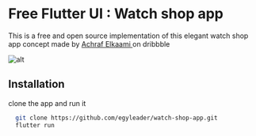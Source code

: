 # Free Flutter UI : Watch shop app

This is a free and open source implementation of this elegant watch shop app concept made by [Achraf Elkaami
](https://dribbble.com/shots/7114515-Watch-shop-app) on dribbble 

![alt](https://cdn.dribbble.com/users/211151/screenshots/7114515/media/a9b20c3b0352967dccbe52d43fd5240e.jpg)


## Installation

clone the app and run it 

```bash
  git clone https://github.com/egyleader/watch-shop-app.git
  flutter run 
```
    